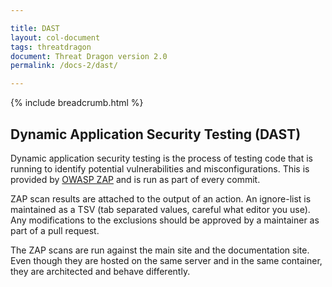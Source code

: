 ```yaml
---

title: DAST
layout: col-document
tags: threatdragon
document: Threat Dragon version 2.0
permalink: /docs-2/dast/

---
```


{% include breadcrumb.html %}

## Dynamic Application Security Testing (DAST)

Dynamic application security testing is the process of testing code that is running to identify
potential vulnerabilities and misconfigurations.
This is provided by [OWASP ZAP](https://www.zaproxy.org/docs/docker/about/) and is run as part of every commit.

ZAP scan results are attached to the output of an action.
An ignore-list is maintained as a TSV (tab separated values, careful what editor you use).
Any modifications to the exclusions should be approved by a maintainer as part of a pull request.

The ZAP scans are run against the main site and the documentation site.
Even though they are hosted on the same server and in the same container, they are architected and behave differently.
